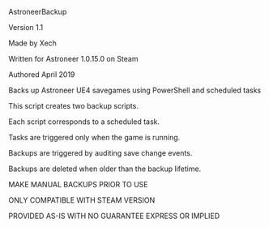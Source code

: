 AstroneerBackup

Version 1.1



Made by Xech

Written for Astroneer 1.0.15.0 on Steam

Authored April 2019



Backs up Astroneer UE4 savegames using PowerShell and scheduled tasks

This script creates two backup scripts.

Each script corresponds to a scheduled task.

Tasks are triggered only when the game is running.

Backups are triggered by auditing save change events.

Backups are deleted when older than the backup lifetime.



MAKE MANUAL BACKUPS PRIOR TO USE

ONLY COMPATIBLE WITH STEAM VERSION

PROVIDED AS-IS WITH NO GUARANTEE EXPRESS OR IMPLIED
